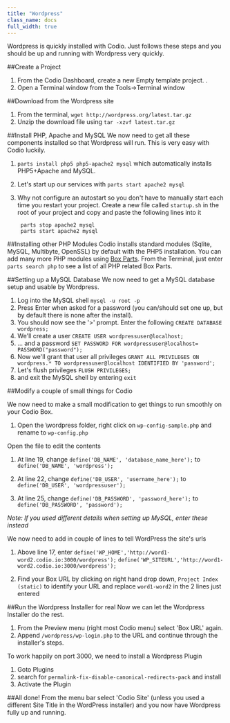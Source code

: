 ```yaml
---
title: "Wordpress"
class_name: docs
full_width: true
---
```



Wordpress is quickly installed with Codio. Just follows these steps and you should be up and running with Wordpress very quickly.

##Create a Project

1. From the Codio Dashboard, create a new Empty template project. .
1. Open a Terminal window from the Tools->Terminal window

##Download from the Wordpress site

1. From the terminal, `wget http://wordpress.org/latest.tar.gz` 
1. Unzip the download file using `tar -xzvf latest.tar.gz`


##Install PHP, Apache and MySQL
We now need to get all these components installed so that Wordpress will run. This is very easy with Codio luckily.

1. `parts install php5 php5-apache2 mysql` which automatically installs PHP5+Apache and MySQL.
1. Let's start up our services with `parts start apache2 mysql`
1. Why not configure an autostart so you don't have to manually start each time you restart your project. Create a new file called `startup.sh` in the root of your project and copy and paste the following lines into it

        parts stop apache2 mysql
        parts start apache2 mysql

##Installing other PHP Modules
Codio installs standard modules (Sqlite, MySQL, Multibyte, OpenSSL) by default with the PHP5 installation. You can add many more PHP modules using [Box Parts](/docs/boxes/box-parts). From the Terminal, just enter `parts search php` to see a list of all PHP related Box Parts.

##Setting up a MySQL Database
We now need to get a MySQL database setup and usable by Wordpress.

1. Log into the MySQL shell `mysql -u root -p`
1. Press Enter when asked for a password (you can/should set one up, but by default there is none after the install).
1. You should now see the '>' prompt. Enter the following `CREATE DATABASE wordpress;`
1. We'll create a user `CREATE USER wordpressuser@localhost;`
1. ... and a password `SET PASSWORD FOR wordpressuser@localhost= PASSWORD("password");`
1. Now we'll grant that user all privileges `GRANT ALL PRIVILEGES ON wordpress.* TO wordpressuser@localhost IDENTIFIED BY 'password';`
1. Let's flush privileges `FLUSH PRIVILEGES;`
1. and exit the MySQL shell by entering `exit`

##Modify a couple of small things for Codio

We now need to make a small modification to get things to run smoothly on your Codio Box. 

1. Open the \wordpress folder, right click on `wp-config-sample.php` and rename to `wp-config.php`

Open the file to edit the contents

1. At line 19, change `define('DB_NAME', 'database_name_here');` to `define('DB_NAME', 'wordpress');`

1. At line 22, change `define('DB_USER', 'username_here');` to `define('DB_USER', 'wordpressuser');`

1. At line 25, change `define('DB_PASSWORD', 'password_here');` to `define('DB_PASSWORD', 'password');`


*Note: If you used different details when setting up MySQL, enter these instead*

We now need to add in couple of lines to tell WordPress the site's urls

1. Above line 17, enter 
    `define('WP_HOME','http://word1-word2.codio.io:3000/wordpress');`
    `define('WP_SITEURL','http://word1-word2.codio.io:3000/wordpress');`

1. Find your Box URL by clicking on right hand drop down, `Project Index (static)` to identify your URL and replace `word1-word2` in the 2 lines just entered


##Run the Wordpress Installer for real
Now we can let the Wordpress Installer do the rest. 

1. From the Preview menu (right most Codio menu) select 'Box URL' again.
1. Append `/wordpress/wp-login.php` to the URL and continue through the installer's steps.


To work happily on port 3000, we need to install a Wordpress Plugin

1. Goto Plugins
1. search for `permalink-fix-disable-canonical-redirects-pack` and install
1. Activate the Plugin


##All done!
From the menu bar select 'Codio Site' (unless you used a different Site Title in the WordPress installer) and you now have Wordpress fully up and running.

